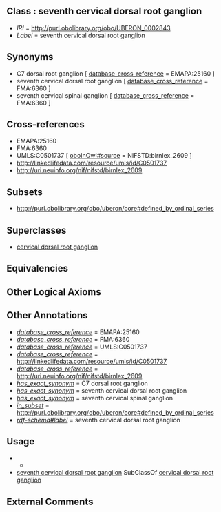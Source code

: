 
## Class : seventh cervical dorsal root ganglion

 * *IRI* = http://purl.obolibrary.org/obo/UBERON_0002843
 * *Label* = seventh cervical dorsal root ganglion

## Synonyms

 * C7 dorsal root ganglion [ [database_cross_reference](../../ef/oboInOwl#hasDbXref.md) = EMAPA:25160 ]
 * seventh cervical dorsal root ganglion [ [database_cross_reference](../../ef/oboInOwl#hasDbXref.md) = FMA:6360 ]
 * seventh cervical spinal ganglion [ [database_cross_reference](../../ef/oboInOwl#hasDbXref.md) = FMA:6360 ]

## Cross-references

 * EMAPA:25160
 * FMA:6360
 * UMLS:C0501737 [ [oboInOwl#source](../../ce/oboInOwl#source.md) = NIFSTD:birnlex_2609 ]
 * http://linkedlifedata.com/resource/umls/id/C0501737
 * http://uri.neuinfo.org/nif/nifstd/birnlex_2609

## Subsets

 * http://purl.obolibrary.org/obo/uberon/core#defined_by_ordinal_series

## Superclasses

 * [cervical dorsal root ganglion](../../UBERON/34/UBERON_0002834.md)

## Equivalencies


## Other Logical Axioms


## Other Annotations

 * *[database_cross_reference](../../ef/oboInOwl#hasDbXref.md)* = EMAPA:25160
 * *[database_cross_reference](../../ef/oboInOwl#hasDbXref.md)* = FMA:6360
 * *[database_cross_reference](../../ef/oboInOwl#hasDbXref.md)* = UMLS:C0501737
 * *[database_cross_reference](../../ef/oboInOwl#hasDbXref.md)* = http://linkedlifedata.com/resource/umls/id/C0501737
 * *[database_cross_reference](../../ef/oboInOwl#hasDbXref.md)* = http://uri.neuinfo.org/nif/nifstd/birnlex_2609
 * *[has_exact_synonym](../../ym/oboInOwl#hasExactSynonym.md)* = C7 dorsal root ganglion
 * *[has_exact_synonym](../../ym/oboInOwl#hasExactSynonym.md)* = seventh cervical dorsal root ganglion
 * *[has_exact_synonym](../../ym/oboInOwl#hasExactSynonym.md)* = seventh cervical spinal ganglion
 * *[in_subset](../../et/oboInOwl#inSubset.md)* = http://purl.obolibrary.org/obo/uberon/core#defined_by_ordinal_series
 * *[rdf-schema#label](../../el/rdf-schema#label.md)* = seventh cervical dorsal root ganglion

## Usage

 * -
 * [seventh cervical dorsal root ganglion](../../UBERON/43/UBERON_0002843.md) SubClassOf [cervical dorsal root ganglion](../../UBERON/34/UBERON_0002834.md)

## External Comments

